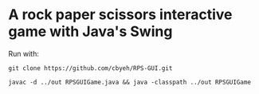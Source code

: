 # A rock paper scissors interactive game with Java's Swing

Run with:

`git clone https://github.com/cbyeh/RPS-GUI.git`

`javac -d ../out RPSGUIGame.java && java -classpath ../out RPSGUIGame`
